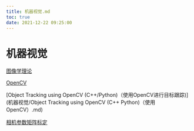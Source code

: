 ```yaml
---
title: 机器视觉.md
toc: true
date: 2021-12-22 09:25:00
---
```

# 机器视觉

[图像学理论](机器视觉/图像学理论.md)

[OpenCV](机器视觉/OpenCV.md)

[Object Tracking using OpenCV (C++/Python)（使用OpenCV进行目标跟踪)](机器视觉/Object Tracking using OpenCV (C++ Python)（使用OpenCV）.md)

[相机参数矩阵标定](机器视觉/相机参数矩阵标定.md)

